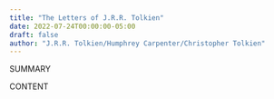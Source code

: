 ```yaml
---
title: "The Letters of J.R.R. Tolkien"
date: 2022-07-24T00:00:00-05:00
draft: false
author: "J.R.R. Tolkien/Humphrey Carpenter/Christopher Tolkien"
---
```


SUMMARY

<!--more-->

CONTENT
